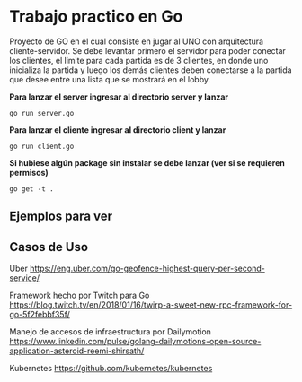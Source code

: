 # Trabajo practico en Go

Proyecto de GO en el cual consiste en jugar al UNO con arquitectura cliente-servidor.
Se debe levantar primero el servidor para poder conectar los clientes, el limite para
cada partida es de 3 clientes, en donde uno inicializa la partida y luego los demás 
clientes deben conectarse a la partida que desee entre una lista que se mostrará en
el lobby.


**Para lanzar el server ingresar al directorio server y lanzar**

    go run server.go

**Para lanzar el cliente ingresar al directorio client y lanzar**

    go run client.go

**Si hubiese algún package sin instalar se debe lanzar (ver si se requieren permisos)**

    go get -t .


## Ejemplos para ver

## Casos de Uso
Uber
https://eng.uber.com/go-geofence-highest-query-per-second-service/

Framework hecho por Twitch para Go
https://blog.twitch.tv/en/2018/01/16/twirp-a-sweet-new-rpc-framework-for-go-5f2febbf35f/

Manejo de accesos de infraestructura por Dailymotion
https://www.linkedin.com/pulse/golang-dailymotions-open-source-application-asteroid-reemi-shirsath/

Kubernetes
https://github.com/kubernetes/kubernetes
